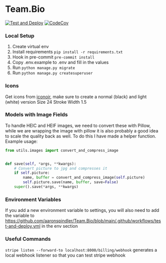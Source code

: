 # Team.Bio

[![Test and Deploy](https://github.com/aaronspindler/Team.Bio/actions/workflows/test-and-deploy.yml/badge.svg)](https://github.com/aaronspindler/Team.Bio/actions/workflows/test-and-deploy.yml)
[![CodeCov](https://codecov.io/gh/aaronspindler/Team.Bio/branch/main/graph/badge.svg?token=V0KWJT21BP)](https://codecov.io/gh/aaronspindler/Team.Bio)

### Local Setup

1. Create virtual env
2. Install requirements `pip install -r requirements.txt`
3. Hook in pre-commit `pre-commit install`
4. Copy .env.example to .env and fill in the values
5. Run `python manage.py migrate`
6. Run `python manage.py createsuperuser`

### Icons

Get icons from [iconoir](https://iconoir.com), make sure to create a normal (black) and light (white) version
Size 24
Stroke Width 1.5

### Models with Image Fields

To handle HEIC and HEIF images, we need to convert these with Pillow, while we are wrapping the image with pillow it is also probably a good idea to scale the quality back as well. To do this I have made a helper function.
Example usage:

```python
from utils.images import convert_and_compress_image


def save(self, *args, **kwargs):
    # Convert picture to jpg and compresses it
    if self.picture:
        name, buffer = convert_and_compress_image(self.picture)
        self.picture.save(name, buffer, save=False)
    super().save(*args, **kwargs)
```

### Environment Variables

If you add a new environment variable to settings, you will also need to add the variable to https://github.com/aaronspindler/Team.Bio/blob/main/.github/workflows/test-and-deploy.yml in the env section

### Useful Commands

`stripe listen --forward-to localhost:8000/billing/webhook` generates a local webhook listener so that you can test stripe webhook